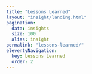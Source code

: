 ```yaml
---
title: "Lessons Learned"
layout: "insight/landing.html"
pagination:
  data: insights
  size: 100
  alias: insight
permalink: "lessons-learned/"
eleventyNavigation:
  key: Lessons Learned
  order: 2
---
```


<!-- @format -->
